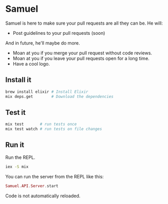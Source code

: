 Samuel
======

Samuel is here to make sure your pull requests are all they can be. He will:

* Post guidelines to your pull requests (soon)

And in future, he'll maybe do more.

* Moan at you if you merge your pull request without code reviews.
* Moan at you if you leave your pull requests open for a long time.
* Have a cool logo.


## Install it

```sh
brew install elixir # Install Elixir
mix deps.get        # Download the dependencies
```


## Test it

```sh
mix test       # run tests once
mix test watch # run tests on file changes
```


## Run it

Run the REPL.

```sh
iex -S mix
```

You can run the server from the REPL like this:

```elixir
Samuel.API.Server.start
```

Code is not automatically reloaded.
